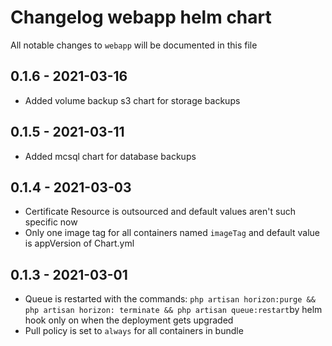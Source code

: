 # Changelog webapp helm chart

All notable changes to `webapp` will be documented in this file

## 0.1.6 - 2021-03-16
- Added volume backup s3 chart for storage backups

## 0.1.5 - 2021-03-11
- Added mcsql chart for database backups

## 0.1.4 - 2021-03-03
- Certificate Resource is outsourced and default values aren't such specific now
- Only one image tag for all containers named `imageTag` and default value is appVersion of Chart.yml

## 0.1.3 - 2021-03-01
- Queue is restarted with the commands: `php artisan horizon:purge && php artisan horizon: terminate && php artisan queue:restart`by helm hook only on when the deployment gets upgraded
- Pull policy is set to `always` for all containers in bundle